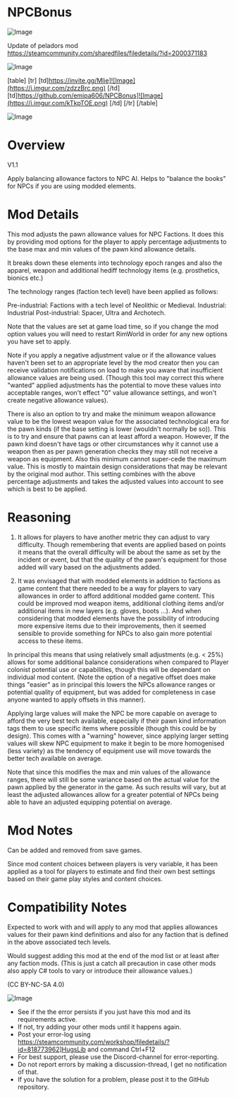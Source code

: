 # NPCBonus

![Image](https://i.imgur.com/WAEzk68.png)

Update of peladors mod
https://steamcommunity.com/sharedfiles/filedetails/?id=2000371183

![Image](https://i.imgur.com/7Gzt3Rg.png)


[table]
	[tr]
		[td]https://invite.gg/Mlie]![Image](https://i.imgur.com/zdzzBrc.png)
[/td]
		[td]https://github.com/emipa606/NPCBonus]![Image](https://i.imgur.com/kTkpTOE.png)
[/td]
	[/tr]
[/table]
	
![Image](https://i.imgur.com/NOW7jU1.png)


# Overview
 V1.1

Apply balancing allowance factors to NPC AI. Helps to &quot;balance the books&quot; for NPCs if you are using modded elements.


# Mod Details


This mod adjusts the pawn allowance values for NPC Factions. It does this by providing mod options for the player to apply percentage adjustments to the base max and min values of the pawn kind allowance details.

It breaks down these elements into technology epoch ranges and also the apparel, weapon and additional hediff technology items (e.g. prosthetics, bionics etc.)

The technology ranges (faction tech level) have been applied as follows:

Pre-industrial: Factions with a tech level of Neolithic or Medieval.
Industrial: Industrial
Post-industrial: Spacer, Ultra and Archotech.

Note that the values are set at game load time, so if you change the mod option values you will need to restart RimWorld in order for any new options you have set to apply.

Note if you apply a negative adjustment value or if the allowance values haven&apos;t been set to an appropriate level by the mod creator then you can receive validation notifications on load to make you aware that insufficient allowance values are being used. (Though this tool may correct this where &quot;wanted&quot; applied adjustments has the potential to move these values into acceptable ranges, won&apos;t effect &quot;0&quot; value allowance settings, and won&apos;t create negative allowance values).

There is also an option to try and make the minimum weapon allowance value to be the lowest weapon value for the associated technological era for the pawn kinds (if the base setting is lower (wouldn&apos;t normally be so)). This is to try and ensure that pawns can at least afford a weapon. However, If the pawn kind doesn&apos;t have tags or other circumstances why it cannot use a weapon then as per pawn generation checks they may still not receive a weapon as equipment. Also this minimum cannot super-cede the maximum value. This is mostly to maintain design considerations that may be relevant by the original mod author. This setting combines with the above percentage adjustments and takes the adjusted values into account to see which is best to be applied.

# Reasoning


1) It allows for players to have another metric they can adjust to vary difficulty. Though remembering that events are applied based on points it means that the overall difficulty will be about the same as set by the incident or event, but that the quality of the pawn&apos;s equipment for those added will vary based on the adjustments added.

2) It was envisaged that with modded elements in addition to factions as game content that there needed to be a way for players to vary allowances in order to afford additional modded game content. This could be improved mod weapon items, additional clothing items and/or additional items in new layers (e.g. gloves, boots ...). And when considering that modded elements have the possibility of introducing more expensive items due to their improvements, then it seemed sensible to provide something for NPCs to also gain more potential access to these items.

In principal this means that using relatively small adjustments (e.g. &lt; 25%) allows for some additional balance considerations when compared to Player colonist potential use or capabilities, though this will be dependant on individual mod content. (Note the option of a negative offset does make things &quot;easier&quot; as in principal this lowers the NPCs allowance ranges or potential quality of equipment, but was added for completeness in case anyone wanted to apply offsets in this manner).

Applying large values will make the NPC be more capable on average to afford the very best tech available, especially if their pawn kind information tags them to use specific items where possible (though this could be by design). This comes with a &quot;warning&quot; however, since applying larger setting values will skew NPC equipment to make it begin to be more homogenised (less variety) as the tendency of equipment use will move towards the better tech available on average.

Note that since this modifies the max and min values of the allowance ranges, there will still be some variance based on the actual value for the pawn applied by the generator in the game. As such results will vary, but at least the adjusted allowances allow for a greater potential of NPCs being able to have an adjusted equipping potential on average.


# Mod Notes


Can be added and removed from save games.

Since mod content choices between players is very variable, it has been applied as a tool for players to estimate and find their own best settings based on their game play styles and content choices.


# Compatibility Notes


Expected to work with and will apply to any mod that applies allowances values for their pawn kind definitions and also for any faction that is defined in the above associated tech levels.

Would suggest adding this mod at the end of the mod list or at least after any faction mods. (This is just a catch all precaution in case other mods also apply C# tools to vary or introduce their allowance values.)

(CC BY-NC-SA 4.0)


![Image](https://i.imgur.com/Rs6T6cr.png)



-  See if the the error persists if you just have this mod and its requirements active.
-  If not, try adding your other mods until it happens again.
-  Post your error-log using https://steamcommunity.com/workshop/filedetails/?id=818773962]HugsLib and command Ctrl+F12
-  For best support, please use the Discord-channel for error-reporting.
-  Do not report errors by making a discussion-thread, I get no notification of that.
-  If you have the solution for a problem, please post it to the GitHub repository.



